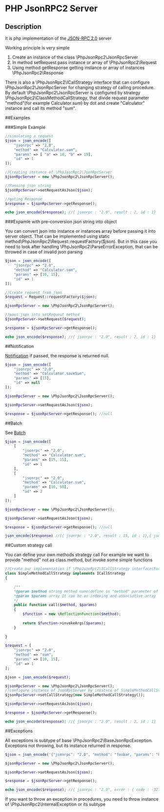 # PHP JsonRPC2 Server

## Description

It is php implementation of the [JSON-RPC 2.0](http://www.jsonrpc.org/specification "Specification") server

Working principle is very simple
1. Create an instance of the class \PhpJsonRpc2\JsonRpcServer
2. In method setRequest pass instance or array of \PhpJsonRpc2\Request
3. Using method getResponse getting instance or array of instances \PhpJsonRpc2\Response

There is also a \PhpJsonRpc2\ICallStrategy interface that can configure \PhpJsonRpc2\JsonRpcServer for changing strategy of calling procedure.
By default \PhpJsonRpc2\JsonRpcServer is configured by strategy \PhpJsonRpc2\ClassMethodCallStrategy, that divide request parameter "method"(for example Calculator.sum) by dot and create "Calculator" instance and call its method "sum".

##Examples

###Simple Example

```php
//simulating a request
$json = json_encode([
    "jsonrpc" => "2.0", 
    "method" => "Calculator.sum", 
    "params" => [ "a" => 10, "b" => 15], 
    "id" => 1
]);

//Creating instance of \PhpJsonRpc2\JsonRpcServer
$jsonRpcServer = new \PhpJsonRpc2\JsonRpcServer();

//Passing json string
$jsonRpcServer->setRequestAsJson($json);

//geting Response
$response = $jsonRpcServer->getResponse(); 

echo json_encode($response); //{ jsonrpc : "2.0", result : 2, id : 1}

```

###Expamle with pre-conversion json string into object

You can convert json into instance or instances array before passing it into server object.
That can be implemented using static method\PhpJsonRpc2\Request::requestFactory($json).
But in this case you need to look after handling \PhpJsonRpc2\ParseErrorException, that can be throwed in case of invalid json parsing

```php
$json = json_encode([
    "jsonrpc" => "2.0", 
    "method" => "Calculator.sum", 
    "params" => [10, 15], 
    "id" => 1
]);

//Create request from json
$request = Request::requestFactory($json);

$jsonRpcServer = new \PhpJsonRpc2\JsonRpcServer();

//pass json into setRequest method
$jsonRpcServer->setRequest($request);

$response = $jsonRpcServer->getResponse();  

echo json_encode($response); //{ jsonrpc : "2.0", result : 2, id : 1}

```

##Notification

[Notification](http://www.jsonrpc.org/specification#notification "Specification") if passed, the response is returned null.

```php
$json = json_encode([
    "jsonrpc" => "2.0", 
    "method" => "Calculator.saveSum", 
    "params" => [15], 
    "id" => null
]);

$jsonRpcServer = new \PhpJsonRpc2\JsonRpcServer();

$jsonRpcServer->setRequestAsJson($json);

$response = $jsonRpcServer->getResponse(); //null
```

##Batch

See [Batch](http://www.jsonrpc.org/specification#batch "Specification")

```php
$json = json_encode([
    [
        "jsonrpc" => "2.0", 
        "method" => "Calculator.sum", 
        "params" => [15, 15], 
        "id" => 1
    ],
    [
        "jsonrpc" => "2.0", 
        "method" => "Calculator.sum", 
        "params" => [10, 50], 
        "id" => 2
    ]
]);

$jsonRpcServer = new \PhpJsonRpc2\JsonRpcServer();

$jsonRpcServer->setRequestAsJson($json);

$response = $jsonRpcServer->getResponse(); //null

json_encode($response) //[{ jsonrpc : "2.0", result : 15, id : 1},{ jsonrpc : "2.0", result : 60, id : 2}]
```

##Custom strategy call

You can define your own methods strategy call
For example we want to provide "method" not as class.method, but invoke some simple functions

```php
//Create our implementation if \PhpJsonRpc2\ICallStrategy interface(For simplicity, we imagine that we pass only the positional parameters)
class SimpleMethodCallStrategy implements ICallStrategy
{

    /**
    *@param $method string method name(define in "method" parameter of json object)
    *@param $params array It can be as indexing and associative array  
    */
    public function call($method, $params)
    {
        $function = new \ReflectionFunction($method);
        
        return $function->invokeArgs($params);
    }
   
}

$request = [
    "jsonrpc" => "2.0", 
    "method" => "sum", 
    "params" => [10, 15], 
    "id" => 1
];

$json = json_encode($request);

$jsonRpcServer = new \PhpJsonRpc2\JsonRpcServer();
//configure instance of JsonRpcServer by insatnce of SimpleMethodCallStrategy
$jsonRpcServer->setCallStrategy(new SimpleMethodCallStrategy());

$jsonRpcServer->setRequestAsJson($json);

$response = $jsonRpcServer->getResponse();  

echo json_encode($response); //{ jsonrpc : "2.0", result : 2, id : 1}
```

##Exceptions

All exceptions is subtype of base \PhpJsonRpc2\BaseJsonRpcException.
Exceptions not throwing, but its instance returned in response.

```php
$json = json_encode('{"jsonrpc": "2.0", "method": "foobar, "params": "bar", "baz]');

$jsonRpcServer = new \PhpJsonRpc2\JsonRpcServer();

$jsonRpcServer->setRequestAsJson($json);

$response = $jsonRpcServer->getResponse(); 

echo json_encode($response); //{ jsonrpc : "2.0", error : { code : -32700, message : "Parse error"}, id : null}

```

If you want to throw an exception in procedures, you need to throw instance of  \PhpJsonRpc2\InternalException or its subtype  